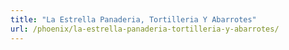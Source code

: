 ```yaml
---
title: "La Estrella Panaderia, Tortilleria Y Abarrotes"
url: /phoenix/la-estrella-panaderia-tortilleria-y-abarrotes/
---
```

